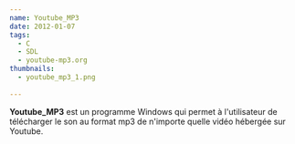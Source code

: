 ```yaml
---
name: Youtube_MP3
date: 2012-01-07
tags:
  - C
  - SDL
  - youtube-mp3.org
thumbnails:
  - youtube_mp3_1.png
  
---
```

**Youtube_MP3** est un programme Windows qui permet à l'utilisateur de télécharger le son au format mp3 de n'importe quelle vidéo hébergée sur Youtube.